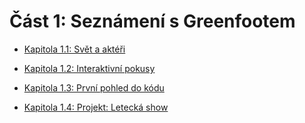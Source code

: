 
# Část 1: Seznámení s Greenfootem

- [Kapitola 1.1: Svět a aktéři](01_svet-a-akteri.md)

- [Kapitola 1.2: Interaktivní pokusy](02_interaktivni-pokusy.md)

- [Kapitola 1.3: První pohled do kódu](03_kod.md)

- [Kapitola 1.4: Projekt: Letecká show](040_prj-letecka-show.md)

